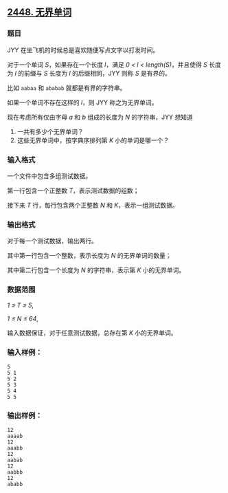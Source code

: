 ## [2448. 无界单词](https://www.acwing.com/problem/content/2450/)

### 题目

JYY 在坐飞机的时候总是喜欢随便写点文字以打发时间。

对于一个单词 *S*，如果存在一个长度 *l*，满足 *0 < l < length(S)*，并且使得 *S* 长度为 *l* 的前缀与 *S* 长度为 *l* 的后缀相同，JYY 则称 *S* 是有界的。

比如 `aabaa` 和 `ababab` 就都是有界的字符串。

如果一个单词不存在这样的 *l*，则 JYY 称之为无界单词。

现在考虑所有仅由字母 *a* 和 *b* 组成的长度为 *N* 的字符串，JYY 想知道

1. 一共有多少个无界单词？
2. 这些无界单词中，按字典序排列第 *K* 小的单词是哪一个？

### 输入格式

一个文件中包含多组测试数据。

第一行包含一个正整数 *T*，表示测试数据的组数；

接下来 *T* 行，每行包含两个正整数 *N* 和 *K*，表示一组测试数据。

### 输出格式

对于每一个测试数据，输出两行。

其中第一行包含一个整数，表示长度为 *N* 的无界单词的数量；

其中第二行包含一个长度为 *N* 的字符串，表示第 *K* 小的无界单词。

### 数据范围

*1 ≤ T ≤ 5*,

*1 ≤ N ≤ 64*,

输入数据保证，对于任意测试数据，总存在第 *K* 小的无界单词。

### 输入样例：

```
5
5 1
5 2
5 3
5 4
5 5
```

### 输出样例：

```
12
aaaab
12
aaabb
12
aabab
12
aabbb
12
ababb
```
